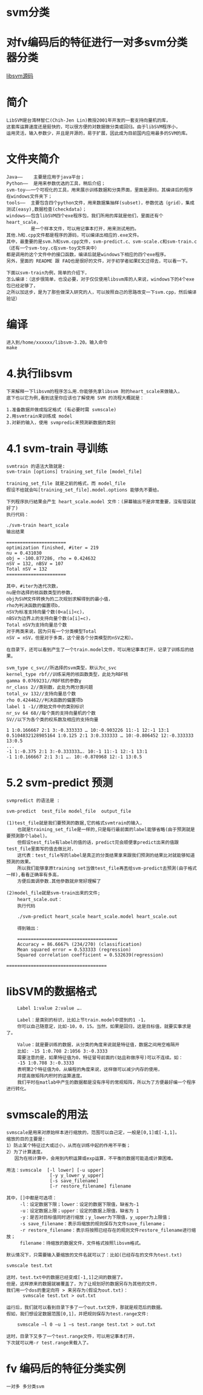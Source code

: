 # svm分类
# 对fv编码后的特征进行一对多svm分类器分类

[libsvm源码](https://github.com/Ewenwan/libsvm)

# 简介
    LibSVM是台湾林智仁(Chih-Jen Lin)教授2001年开发的一套支持向量机的库，
    这套库运算速度还是挺快的，可以很方便的对数据做分类或回归。由于libSVM程序小，
    运用灵活，输入参数少，并且是开源的，易于扩展，因此成为目前国内应用最多的SVM的库。
    
# 文件夹简介
    Java——    主要是应用于java平台；
    Python——  是用来参数优选的工具，稍后介绍；
    svm-toy——一个可视化的工具，用来展示训练数据和分类界面，里面是源码，其编译后的程序在windows文件夹下；
    tools——  主要包含四个python文件，用来数据集抽样(subset)，参数优选（grid），集成测试(easy),数据检查(checkdata)；
    windows——包含libSVM四个exe程序包，我们所用的库就是他们，里面还有个heart_scale，
             是一个样本文件，可以用记事本打开，用来测试用的。
    其他.h和.cpp文件都是程序的源码，可以编译出相应的.exe文件。
    其中，最重要的是svm.h和svm.cpp文件，svm-predict.c、svm-scale.c和svm-train.c（还有一个svm-toy.c在svm-toy文件夹中）
    都是调用的这个文件中的接口函数，编译后就是windows下相应的四个exe程序。
    另外，里面的 README 跟 FAQ也是很好的文件，对于初学者如果E文过得去，可以看一下。
    
    下面以svm-train为例，简单的介绍下，
    怎么编译：（这步很简单，也没必要，对于仅仅使用libsvm库的人来说，windows下的4个exe包已经足够了，
    之所以加这步，是为了那些做深入研究的人，可以按照自己的思路改变一下svm.cpp，然后编译验证）
    
# 编译
    进入到/home/xxxxxx/libsvm-3.20。输入命令
    make 
    
# 4.执行libsvm
    下来解释一下libsvm的程序怎么用.你能够先拿libsvm 附的heart_scale来做输入，
    底下也以它为例,看到这里你应该也了解使用 SVM 的流程大概就是：

    1.准备数据并做成指定格式 (有必要时需 svmscale)
    2.用svmtrain来训练成 model
    3.对新的输入，使用 svmpredic来预測新数据的类别
    
# 4.1 svm-train 寻训练
    svmtrain 的语法大致就是:
    svm-train [options] training_set_file [model_file]

    training_set_file 就是之前的格式，而 model_file 
    假设不给就会叫[training_set_file].model.options 能够先不要给。

    下列程序执行結果会产生 heart_scale.model 文件：(屏幕输出不是非常重要，沒有错误就好了) 
    执行代码：

    ./svm-train heart_scale
    输出结果

    ====================== 
    optimization finished, #iter = 219 
    nu = 0.431030 
    obj = -100.877286, rho = 0.424632 
    nSV = 132, nBSV = 107 
    Total nSV = 132
    ======================

    其中，#iter为迭代次数，
    nu是你选择的核函数类型的参数，
    obj为SVM文件转换为的二次规划求解得到的最小值，
    rho为判决函数的偏置项b，
    nSV为标准支持向量个数(0<a[i]<c)，
    nBSV为边界上的支持向量个数(a[i]=c)，
    Total nSV为支持向量总个数
    对于两类来说，因为只有一个分类模型Total 
    nSV = nSV，但是对于多类，这个是各个分类模型的nSV之和）。

    在目录下，还可以看到产生了一个train.model文件，可以用记事本打开，记录了训练后的结果。
    
    svm_type c_svc//所选择的svm类型，默认为c_svc
    kernel_type rbf//训练采用的核函数类型，此处为RBF核
    gamma 0.0769231//RBF核的参数γ
    nr_class 2//类别数，此处为两分类问题
    total_sv 132//支持向量总个数
    rho 0.424462//判决函数的偏置项b
    label 1 -1//原始文件中的类别标识
    nr_sv 64 68//每个类的支持向量机的个数
    SV//以下为各个类的权系数及相应的支持向量

    1 1:0.166667 2:1 3:-0.333333 … 10:-0.903226 11:-1 12:-1 13:1
    0.5104832128985164 1:0.125 2:1 3:0.333333 … 10:-0.806452 12:-0.333333 13:0.5
    ...
    -1 1:-0.375 2:1 3:-0.333333…. 10:-1 11:-1 12:-1 13:1
    -1 1:0.166667 2:1 3:1 …. 10:-0.870968 12:-1 13:0.5
   
# 5.2 svm-predict 预测
    svmpredict 的语法是 :

    svm-predict  test_file model_file  output_file

    (1)test_file就是我们要预測的数据,它的格式svmtrain的输入，
        也就是training_set_file是一样的,只是每行最前面的label能够省略(由于预測就是要预測那个label)。
        但假设test_file有label的值的话，predict完会顺便拿predict出来的值跟test_file里面写的值去做比对，
        这代表：test_file写的label是真正的分类结果拿来跟我们预測的结果比对就能够知道预測的效果。
        所以我们能够拿原training set当做test_file再丟给svm-predict去预測(由于格式一样),看看正确率有多高，
        方便后面调參数.其他參数就非常好理解了

    (2)model_file就是svm-train出来的文件;
        heart_scale.out： 
        执行代码

        ./svm-predict heart_scale heart_scale.model heart_scale.out

        得到输出：

        ===================================== 
        Accuracy = 86.6667% (234/270) (classification) 
        Mean squared error = 0.533333 (regression) 
        Squared correlation coefficient = 0.532639(regression)

    =====================================
    
# libSVM的数据格式

        Label 1:value 2:value ….

        Label：是类别的标识，比如上节train.model中提到的1 -1，
        你可以自己随意定，比如-10，0，15。当然，如果是回归，这是目标值，就要实事求是了。

        Value：就是要训练的数据，从分类的角度来说就是特征值，数据之间用空格隔开
        比如: -15 1:0.708 2:1056 3:-0.3333
        需要注意的是，如果特征值为0，特征冒号前面的(姑且称做序号)可以不连续。如：
        -15 1:0.708 3:-0.3333
        表明第2个特征值为0，从编程的角度来说，这样做可以减少内存的使用，
        并提高做矩阵内积时的运算速度。
        我们平时在matlab中产生的数据都是没有序号的常规矩阵，所以为了方便最好编一个程序进行转化。

# svmscale的用法

    svmscale是用来对原始样本进行缩放的，范围可以自己定，一般是[0,1]或[-1,1]。
    缩放的目的主要是:
    1）防止某个特征过大或过小，从而在训练中起的作用不平衡；
    2）为了计算速度。
       因为在核计算中，会用到内积运算或exp运算，不平衡的数据可能造成计算困难。

    用法：svmscale  [-l lower] [-u upper]
                    [-y y_lower y_upper]
                    [-s save_filename]
                    [-r restore_filename] filename

    其中，[]中都是可选项：
         -l：设定数据下限；lower：设定的数据下限值，缺省为-1
         -u：设定数据上限；upper：设定的数据上限值，缺省为 1
         -y：是否对目标值同时进行缩放；y_lower为下限值，y_upper为上限值；
         -s save_filename：表示将缩放的规则保存为文件save_filename；
         -r restore_filename：表示将按照已经存在的规则文件restore_filename进行缩放；
         filename：待缩放的数据文件，文件格式按照libsvm格式。

    默认情况下，只需要输入要缩放的文件名就可以了：比如(已经存在的文件为test.txt)

    svmscale test.txt

    这时，test.txt中的数据已经变成[-1,1]之间的数据了。
    但是，这样原来的数据就被覆盖了，为了让规划好的数据另存为其他的文件，
    我们用一个dos的重定向符 > 来另存为(假设为out.txt)：
          svmscale test.txt > out.txt

    运行后，我们就可以看到目录下多了一个out.txt文件，那就是规范后的数据。
    假如，我们想设定数据范围[0,1]，并把规则保存为test.range文件:

        svmscale –l 0 –u 1 –s test.range test.txt > out.txt

    这时，目录下又多了一个test.range文件，可以用记事本打开，
    下次就可以用-r test.range来载入了。


# fv 编码后的特征分类实例
    一对多 多分类svm

